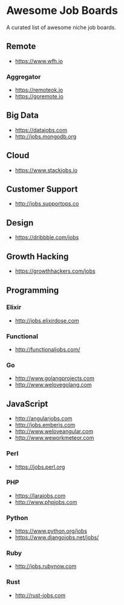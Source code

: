 Awesome Job Boards
==================

A curated list of awesome niche job boards.

## Remote

* https://www.wfh.io

### Aggregator

* https://remoteok.io
* https://goremote.io

## Big Data

* https://datajobs.com
* http://jobs.mongodb.org

## Cloud

* https://www.stackjobs.io

## Customer Support

* http://jobs.supportops.co

## Design

* https://dribbble.com/jobs

## Growth Hacking

* https://growthhackers.com/jobs

## Programming

### Elixir

* http://jobs.elixirdose.com

### Functional

* http://functionaljobs.com/

### Go

* http://www.golangprojects.com
* http://www.welovegolang.com

## JavaScript

* http://angularjobs.com
* http://jobs.emberjs.com
* http://www.weloveangular.com
* http://www.weworkmeteor.com

### Perl

* https://jobs.perl.org

### PHP

* https://larajobs.com
* http://www.phpjobs.com

### Python

* https://www.python.org/jobs
* https://www.djangojobs.net/jobs/

### Ruby

* http://jobs.rubynow.com

### Rust

* http://rust-jobs.com
